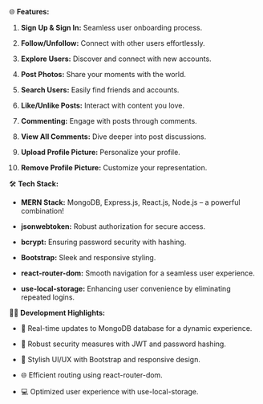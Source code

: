 

🌐 **Features:**

1. **Sign Up & Sign In:** Seamless user onboarding process.

2. **Follow/Unfollow:** Connect with other users effortlessly.

3. **Explore Users:** Discover and connect with new accounts.

4. **Post Photos:** Share your moments with the world.

5. **Search Users:** Easily find friends and accounts.

6. **Like/Unlike Posts:** Interact with content you love.

7. **Commenting:** Engage with posts through comments.

8. **View All Comments:** Dive deeper into post discussions.

9. **Upload Profile Picture:** Personalize your profile.

10. **Remove Profile Picture:** Customize your representation.



🛠️ **Tech Stack:**

- **MERN Stack:** MongoDB, Express.js, React.js, Node.js – a powerful combination!

- **jsonwebtoken:** Robust authorization for secure access.

- **bcrypt:** Ensuring password security with hashing.

- **Bootstrap:** Sleek and responsive styling.

- **react-router-dom:** Smooth navigation for a seamless user experience.

- **use-local-storage:** Enhancing user convenience by eliminating repeated logins.



👩‍💻 **Development Highlights:**

- 🔄 Real-time updates to MongoDB database for a dynamic experience.

- 🔐 Robust security measures with JWT and password hashing.

- 🎨 Stylish UI/UX with Bootstrap and responsive design.

- 🌐 Efficient routing using react-router-dom.

- 💻 Optimized user experience with use-local-storage.

